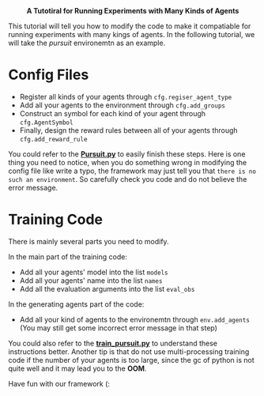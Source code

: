 <center><b> A Tutotiral for Running Experiments with Many Kinds of Agents</b></center>

This tutorial will tell you how to modify the code to make it compatiable for running experiments with many kings of agents. In the following tutorial, we will take the *pursuit* environemtn as an example.
# Config Files
- Register all kinds of your agents through `cfg.regiser_agent_type`
- Add all your agents to the environment through `cfg.add_groups`
- Construct an symbol for each kind of your agent through `cfg.AgentSymbol`
- Finally, design the reward rules between all of your agents through `cfg.add_reward_rule`
 
You could refer to the [**Pursuit.py**](https://github.com/geek-ai/MAgent/blob/master/python/magent/builtin/config/pursuit.py) to easily finish these steps. Here is one thing you need to notice, when you do something wrong in modifying the config file like write a typo, the framework may just tell you that `there is no such an environment`. So carefully check you code and do not believe the error message.

# Training Code

There is mainly several parts you need to modify.

In the main part of the training code:

- Add all your agents' model into the list `models` 
- Add all your agents' name into the list `names`
- Add all the evaluation arguments into the list `eval_obs`

In the generating agents part of the code:

- Add all your kind of agents to the environemtn through `env.add_agents` (You may still get some incorrect error message in that step)

You could also refer to the [**train_pursuit.py**](https://github.com/geek-ai/MAgent/blob/master/examples/train_pursuit.py) to understand these instructions better. Another tip is that do not use multi-processing training code if the number of your agents is too large, since the gc of python is not quite well and it may lead you to the **OOM**.

Have fun with our framework (: